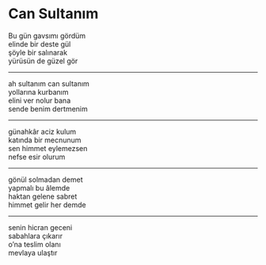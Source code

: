 # Can Sultanım

Bu gün gavsımı gördüm  
elinde bir deste gül  
şöyle bir salınarak  
yürüsün de güzel gör  
***  
ah sultanım can sultanım  
yollarına kurbanım  
elini ver nolur bana  
sende benim dertmenim  
****  
günahkâr aciz kulum  
katında bir mecnunum  
sen himmet eylemezsen  
nefse esir olurum  
****  
gönül solmadan demet  
yapmalı bu âlemde  
haktan gelene sabret  
himmet gelir her demde  
****  
senin hicran geceni  
sabahlara çıkarır  
o’na teslim olanı  
mevlaya ulaştır  

